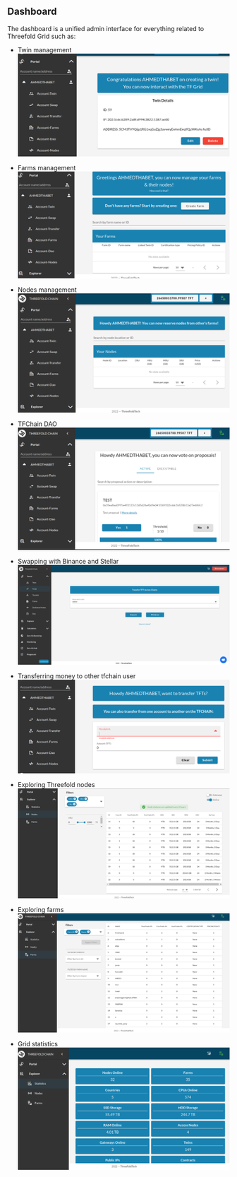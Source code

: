 ## Dashboard
The dashboard is a unified admin interface for everything related to Threefold Grid such as:

- Twin management
![twin mgmt](img/dashboard_portal_twin.png)
- Farms management
![farm mgmt](img/dashboard_portal_farms.png)
- Nodes management
![nodemgmt](img/dashboard_portal_nodes.png)
- TFChain DAO
![dao](img/dashboard_dao.png)
- Swapping with Binance and Stellar
![swap](img/dashboard_swap.png)
- Transferring money to other tfchain user
![transfer](img/dashboard_portal_transfer.png)

- Exploring Threefold nodes
![nodes](img/dashboard_explorer_nodes.png)
- Exploring farms
![farms](img/dashboard_explorer_farms.png)
- Grid statistics
![stats](img/dasboard_explorer_statistics.png)